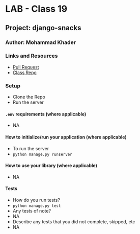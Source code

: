 # LAB - Class 19

## Project: django-snacks

### Author: Mohammad Khader

### Links and Resources
- [Pull Request](https://github.com/mkhader96/django-snacks/pull/1)
- [Class Repo](https://github.com/LTUC/amman-python-401d10/tree/main/Class-19)

### Setup
- Clone the Repo
- Run the server

#### `.env` requirements (where applicable)

- NA

#### How to initialize/run your application (where applicable)

- To run the server
- `python manage.py runserver`

#### How to use your library (where applicable)
- NA

#### Tests

- How do you run tests?
- `python manage.py test`
- Any tests of note?
- NA
- Describe any tests that you did not complete, skipped, etc
- NA